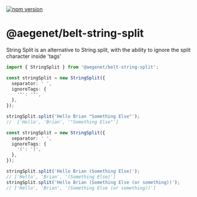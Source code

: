 [![npm version](https://img.shields.io/npm/v/@aegenet/belt-string-split.svg)](https://www.npmjs.com/package/@aegenet/belt-string-split)
<br>

# @aegenet/belt-string-split

String Split is an alternative to String.split, with the ability to ignore the split character inside 'tags'

```typescript
import { StringSplit } from '@aegenet/belt-string-split';

const stringSplit = new StringSplit({
  separator: ' ',
  ignoreTags: {
    '"': '"',
  },
});

stringSplit.split('Hello Brian "Something Else"');
//  ['Hello', 'Brian', '"Something Else"']

const stringSplit = new StringSplit({
  separator: ' ',
  ignoreTags: {
    '(': ')',
  },
});

stringSplit.split('Hello Brian (Something Else)');
// ['Hello', 'Brian', '(Something Else)']
stringSplit.split('Hello Brian (Something Else (or something))');
// ['Hello', 'Brian', '(Something Else (or something))']
```
